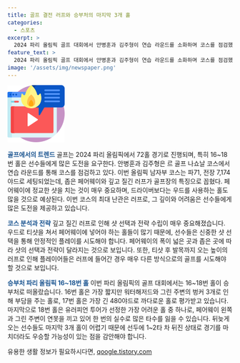 ```yaml
---
title: 골프 결전 러프와 승부처의 마지막 3개 홀
categories:
  - 스포츠
excerpt: >
  2024 파리 올림픽 골프 대회에서 안병훈과 김주형이 연습 라운드를 소화하며 코스를 점검했다. 골프장의 특징인 좁은 페어웨이와 러프에 대비하기 위해 드라이버보다는 우드를 활용하고, 후반의 16~18번 홀이 승부처로 예상된다. 이번 대회는 각각 72홀의 스트로크 플레이 방식으로 진행되며, 결전지는 르 골프 나쇼날이다. 후반 홀들은 곤란한 페어웨이와 그린 주변의 어려움으로 어려움이 예상된다. 선수들은 러프로부터의 샷 연습을 강조하고, 선두에 1~2타 차 뒤진 상태로 경기를 마쳐도 우승할 가능성이 있다고 전망했다.
feature_text: >
  2024 파리 올림픽 골프 대회에서 안병훈과 김주형이 연습 라운드를 소화하며 코스를 점검했다. 골프장의 특징인 좁은 페어웨이와 러프에 대비하기 위해 드라이버보다는 우드를 활용하고, 후반의 16~18번 홀이 승부처로 예상된다. 이번 대회는 각각 72홀의 스트로크 플레이 방식으로 진행되며, 결전지는 르 골프 나쇼날이다. 후반 홀들은 곤란한 페어웨이와 그린 주변의 어려움으로 어려움이 예상된다. 선수들은 러프로부터의 샷 연습을 강조하고, 선두에 1~2타 차 뒤진 상태로 경기를 마쳐도 우승할 가능성이 있다고 전망했다.
image: '/assets/img/newspaper.png'
---
```


<p><img src="/assets/img/news.png" alt="rentncar 속보" /></p>

<p><b><span style="color: #1a5490;">골프에서의 트렌드</span></b>
골프는 2024 파리 올림픽에서 72홀 경기로 진행되며, 특히 16~18번 홀은 선수들에게 많은 도전을 요구한다. 안병훈과 김주형은 르 골프 나쇼날 코스에서 연습 라운드를 통해 코스를 점검하고 있다. 이번 올림픽 남자부 코스는 파71, 전장 7,174야드로 세팅되었는데, 좁은 페어웨이와 깊고 질긴 러프가 골프장의 특징으로 꼽혔다. 페어웨이에 정교한 샷을 치는 것이 매우 중요하며, 드라이버보다는 우드를 사용하는 홀도 많을 것으로 예상된다. 이번 코스의 최대 난관은 러프로, 그 깊이와 어려움은 선수들에게 많은 도전을 제공하고 있습니다. </p>

<p><b><span style="color: #1a5490;">코스 분석과 전략</span></b>
깊고 질긴 러프로 인해 샷 선택과 전략 수립이 매우 중요해졌습니다. 우드로 티샷을 쳐서 페어웨이에 넣어야 하는 홀들이 많기 때문에, 선수들은 신중한 샷 선택을 통해 안정적인 플레이를 시도해야 합니다. 페어웨이의 폭이 넓은 곳과 좁은 곳에 따라 샷의 선택과 전략이 달라지는 것으로 보입니다. 또한, 티샷 후 발목까지 오는 높이의 러프로 인해 플레이어들은 러프에 들어간 경우 매우 다른 방식으로의 골프를 시도해야 할 것으로 보입니다.</p>

<p><b><span style="color: #1a5490;">승부처 파리 올림픽 16~18번 홀</span></b>
이번 파리 올림픽의 골프 대회에서는 16~18번 홀이 승부처로 떠올랐습니다. 16번 홀은 가장 짧지만 워터해저드와 그린 주변의 벙커 3개로 인해 부담을 주는 홀로, 17번 홀은 가장 긴 480야드로 까다로운 홀로 평가받고 있습니다. 마지막으로 18번 홀은 유러피언 투어가 선정한 가장 어려운 홀 중 하나로, 페어웨이 왼쪽과 그린 주변이 연못을 끼고 있어 한 번의 실수로 많은 타수를 잃을 수 있습니다. 뒤늦게 오는 선수들도 마지막 3개 홀이 어렵기 때문에 선두에 1~2타 차 뒤진 상태로 경기를 마치더라도 우승할 가능성이 있는 점을 감안해야 합니다.</p>
유용한 생활 정보가 필요하시다면, <a href="https://qoogle.tistory.com" rel="dofollow">qoogle.tistory.com</a>


